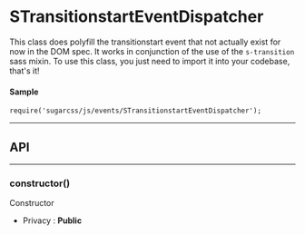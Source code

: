 # STransitionstartEventDispatcher
This class does polyfill the transitionstart event that not actually exist for now in the DOM spec.
It works in conjunction of the use of the `s-transition` sass mixin.
To use this class, you just need to import it into your codebase, that's it!



#### Sample
```language-undefined
require('sugarcss/js/events/STransitionstartEventDispatcher');
```



-----------------------------
## API
-----------------------------

### constructor()
Constructor
- Privacy : **Public**





